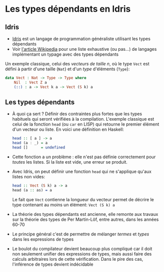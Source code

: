 # Les types dépendants en Idris

## Idris

* [Idris](http://www.idris-lang.org/) est un langage de programmation généraliste utilisant les types dépendants
* Voir [l'article Wikipedia](https://en.wikipedia.org/wiki/Dependent_type#Comparison_of_languages_with_dependent_types) pour une liste exhaustive (ou pas...) de langages implémentant un typage avec des types dépendants

Un exemple classique, celui des *vecteurs de taille n*, où le type `Vect` est défini à partir d'une taille (`Nat`) et d'un *type* d'éléments (`Type`):

```idris
data Vect : Nat -> Type -> Type where
    Nil  : Vect Z a
    (::) : a -> Vect k a -> Vect (S k) a
```

## Les types dépendants

* À quoi ça sert ? Définir des contraintes plus fortes que les types habituels qui seront vérifiées à la compilation. L'exemple classique est celui de la fonction `head` (ou `car` en LISP) qui retourne le premier élément d'un vecteur ou liste. En voici une définition en Haskell:

   ```haskell
   head :: [ a ] -> a
   head (a : _) = a
   head []      = undefined
   ```


* Cette fonction a un problème : elle n'est pas définie correctement pour *toutes* les listes. Si la liste est vide, une erreur se produit.
* Avec Idris, on peut définir une fonction `head` qui ne s'applique qu'aux listes non vides:

   ```idris
   head :: Vect (S k) a -> a
   head (a :: as) = a
   ```

  Le fait que `Vect` contienne la longueur du vecteur permet de décrire le type contenant au moins un élément: `Vect (S k) a`
* La théorie des types dépendants est ancienne, elle remonte aux travaux sur la théorie des types de Per Martin-Löf, entre autres, dans les années 60-70
* Le principe général c'est de permettre de mélanger *termes* et *types* dans les expressions de types
* Le boulot du compilateur devient beaucoup plus compliqué car il doit non seulement unifier des expressions de types, mais aussi faire des calculs arbitraires lors de cette vérification. Dans le pire des cas, l'inférence de types devient indécidable
